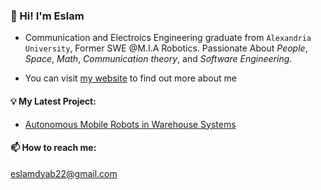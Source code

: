### 👋 Hi! I'm Eslam


- Communication and Electroics Engineering graduate from ```Alexandria University```, Former SWE @M.I.A Robotics. Passionate About _People_, _Space_, _Math_, _Communication theory_, and _Software Engineering_.

- You can visit <a href="https://eslam-dyab.vercel.app/" target="_blank" rel="noreferrer">my website</a> to find out more about me



#### 💡 My Latest Project:

- <a href="https://github.com/eslamdyab21/AMRs-in-Warehouse-Systems" target="_blank" rel="noreferrer">Autonomous Mobile Robots in Warehouse Systems</a>

#### 📫 How to reach me: 

eslamdyab22@gmail.com

